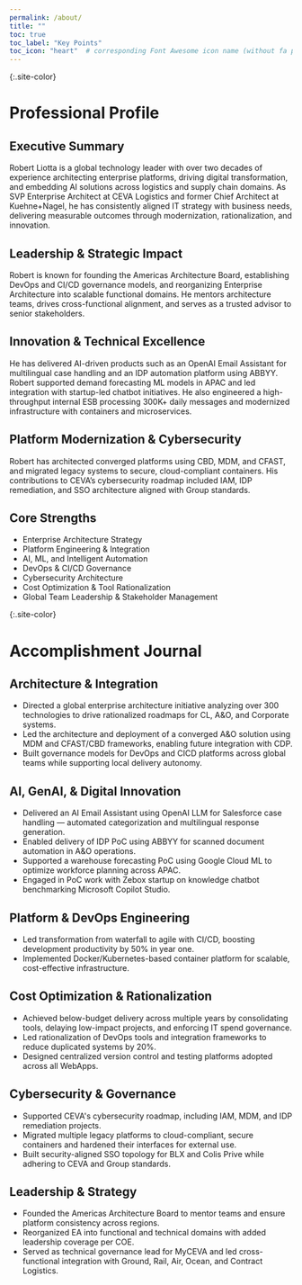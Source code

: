 ```yaml
---
permalink: /about/
title: ""
toc: true
toc_label: "Key Points"
toc_icon: "heart"  # corresponding Font Awesome icon name (without fa prefix)
---
```


{:.site-color}
# Professional Profile
## Executive Summary

Robert Liotta is a global technology leader with over two decades of experience architecting enterprise platforms, driving digital transformation, and embedding AI solutions across logistics and supply chain domains. As SVP Enterprise Architect at CEVA Logistics and former Chief Architect at Kuehne+Nagel, he has consistently aligned IT strategy with business needs, delivering measurable outcomes through modernization, rationalization, and innovation.

## Leadership & Strategic Impact
Robert is known for founding the Americas Architecture Board, establishing DevOps and CI/CD governance models, and reorganizing Enterprise Architecture into scalable functional domains. He mentors architecture teams, drives cross-functional alignment, and serves as a trusted advisor to senior stakeholders.

## Innovation & Technical Excellence
He has delivered AI-driven products such as an OpenAI Email Assistant for multilingual case handling and an IDP automation platform using ABBYY. Robert supported demand forecasting ML models in APAC and led integration with startup-led chatbot initiatives. He also engineered a high-throughput internal ESB processing 300K+ daily messages and modernized infrastructure with containers and microservices.

## Platform Modernization & Cybersecurity
Robert has architected converged platforms using CBD, MDM, and CFAST, and migrated legacy systems to secure, cloud-compliant containers. His contributions to CEVA’s cybersecurity roadmap included IAM, IDP remediation, and SSO architecture aligned with Group standards.

## Core Strengths
- Enterprise Architecture Strategy
- Platform Engineering & Integration
- AI, ML, and Intelligent Automation
- DevOps & CI/CD Governance
- Cybersecurity Architecture
- Cost Optimization & Tool Rationalization
- Global Team Leadership & Stakeholder Management

{:.site-color}
# Accomplishment Journal 
## Architecture & Integration
- Directed a global enterprise architecture initiative analyzing over 300 technologies to drive rationalized roadmaps for CL, A&O, and Corporate systems.
- Led the architecture and deployment of a converged A&O solution using MDM and CFAST/CBD frameworks, enabling future integration with CDP.
- Built governance models for DevOps and CICD platforms across global teams while supporting local delivery autonomy.

## AI, GenAI, & Digital Innovation
- Delivered an AI Email Assistant using OpenAI LLM for Salesforce case handling — automated categorization and multilingual response generation.
- Enabled delivery of IDP PoC using ABBYY for scanned document automation in A&O operations.
- Supported a warehouse forecasting PoC using Google Cloud ML to optimize workforce planning across APAC.
- Engaged in PoC work with Zebox startup on knowledge chatbot benchmarking Microsoft Copilot Studio.

## Platform & DevOps Engineering
- Led transformation from waterfall to agile with CI/CD, boosting development productivity by 50% in year one.
- Implemented Docker/Kubernetes-based container platform for scalable, cost-effective infrastructure.

## Cost Optimization & Rationalization
- Achieved below-budget delivery across multiple years by consolidating tools, delaying low-impact projects, and enforcing IT spend governance.
- Led rationalization of DevOps tools and integration frameworks to reduce duplicated systems by 20%.
- Designed centralized version control and testing platforms adopted across all WebApps.

## Cybersecurity & Governance
- Supported CEVA's cybersecurity roadmap, including IAM, MDM, and IDP remediation projects.
- Migrated multiple legacy platforms to cloud-compliant, secure containers and hardened their interfaces for external use.
- Built security-aligned SSO topology for BLX and Colis Prive while adhering to CEVA and Group standards.

## Leadership & Strategy
- Founded the Americas Architecture Board to mentor teams and ensure platform consistency across regions.
- Reorganized EA into functional and technical domains with added leadership coverage per COE.
- Served as technical governance lead for MyCEVA and led cross-functional integration with Ground, Rail, Air, Ocean, and Contract Logistics.
